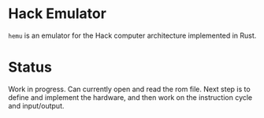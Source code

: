 # Hack Emulator

`hemu` is an emulator for the Hack computer architecture implemented in Rust.

# Status

Work in progress. Can currently open and read the rom file. Next step is to define and implement the hardware, and then work on the instruction cycle and input/output.
